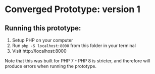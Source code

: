 # Converged Prototype: version 1

## Running this prototype:

1. Setup PHP on your computer
2. Run `php -S localhost:8000` from this folder in your terminal
3. Visit http://localhost:8000

Note that this was built for PHP 7 - PHP 8 is stricter, and therefore will produce errors when running the prototype.
